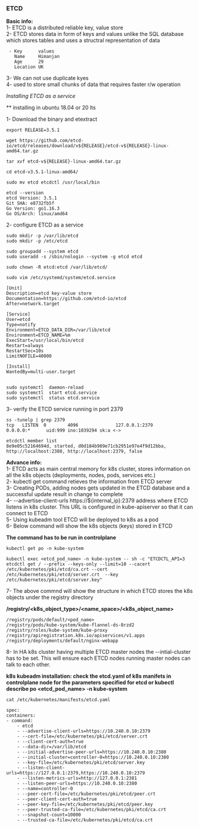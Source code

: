 ### <b>ETCD</b>

<b>Basic info:</b></br>
1- ETCD is a distributed reliable key, value store</br>
2- ETCD stores data in form of keys and values unlike the SQL database which stores tables and uses a structral representation of data</br>

     - Key      values
       Name     Himanjan
       Age      29
       Location UK
3- We can not use duplicate kyes</br>
4- used to store small chunks of data that requires faster r/w operation

<i>Installing ETCD as a service</i>

** installing in ubuntu 18.04 or 20 lts

1- Download the binary and etextract
   

    export RELEASE=3.5.1

    wget https://github.com/etcd-io/etcd/releases/download/v${RELEASE}/etcd-v${RELEASE}-linux-amd64.tar.gz

    tar xvf etcd-v${RELEASE}-linux-amd64.tar.gz

    cd etcd-v3.5.1-linux-amd64/

    sudo mv etcd etcdctl /usr/local/bin

    etcd --version
    etcd Version: 3.5.1
    Git SHA: e8732fb5f
    Go Version: go1.16.3
    Go OS/Arch: linux/amd64

2- configure ETCD as a service

    sudo mkdir -p /var/lib/etcd
    sudo mkdir -p /etc/etcd

    sudo groupadd --system etcd
    sudo useradd -s /sbin/nologin --system -g etcd etcd

    sudo chown -R etcd:etcd /var/lib/etcd/

    sudo vim /etc/systemd/system/etcd.service

    [Unit]
    Description=etcd key-value store
    Documentation=https://github.com/etcd-io/etcd
    After=network.target

    [Service]
    User=etcd
    Type=notify
    Environment=ETCD_DATA_DIR=/var/lib/etcd
    Environment=ETCD_NAME=%m
    ExecStart=/usr/local/bin/etcd
    Restart=always
    RestartSec=10s
    LimitNOFILE=40000

    [Install]
    WantedBy=multi-user.target


    sudo systemctl  daemon-reload
    sudo systemctl  start etcd.service
    sudo systemctl  status etcd.service

3- verify the ETCD service running in port 2379

    ss -tunelp | grep 2379
    tcp   LISTEN  0        4096              127.0.0.1:2379           0.0.0.0:*      uid:999 ino:1039294 sk:a <-> 

    etcdctl member list
    8e9e05c52164694d, started, d0d184b989e71cb2951e97e4f9d12bba, http://localhost:2380, http://localhost:2379, false

<b>Advance info:</b></br>
1- ETCD acts as main central memory for k8s cluster, stores information on all the k8s objects (deployments, nodes, pods, services etc.)</br> 
2- kubectl get command retieves the information from ETCD server</br>
3- Creating PODs, adding nodes gets updated in the ETCD database and a successful update result in change to complete</br> 
4- --advertise-client-urls https://${internal_ip}:2379 address where ETCD listens in k8s cluster. This URL is configured in kube-apiserver so that it can connect to ETCD</br> 
5- Using kubeadm tool ETCD will be deployed to k8s as a pod</br> 
6- Below command will show the k8s objects (keys) stored in ETCD</br> 
   
   <b>The command has to be run in controlplane</b>
        
    kubectl get po -n kube-system
    
    kubectl exec <etcd_pod_name> -n kube-system -- sh -c "ETCDCTL_API=3 etcdctl get / --prefix --keys-only --limit=10 --cacert /etc/kubernetes/pki/etcd/ca.crt --cert /etc/kubernetes/pki/etcd/server.crt  --key /etc/kubernetes/pki/etcd/server.key"

7- The above commnd will show the structure in which ETCD stores the k8s objects under the registry directory

<b>/registry/<k8s_object_type>/<name_space>/<k8s_object_name></b>

    /registry/pods/default/<pod_name>
    /registry/pods/kube-system/kube-flannel-ds-8rzd2
    /registry/roles/kube-system/kube-proxy
    /registry/apiregistration.k8s.io/apiservices/v1.apps
    /registry/deployments/default/nginx-webapp

8- In HA k8s cluster having multiple ETCD master nodes the --intial-cluster has to be set. This will ensure each ETCD nodes running master nodes can talk to each other.

<b>k8s kubeadm installation: check the etcd.yaml of k8s manifets in controlplane node for the parameters specified for etcd or kubectl describe po <etcd_pod_name> -n kube-system</b>


    cat /etc/kubernetes/manifests/etcd.yaml 

    spec:
    containers:
    - command:
        - etcd
        - --advertise-client-urls=https://10.240.0.10:2379
        - --cert-file=/etc/kubernetes/pki/etcd/server.crt
        - --client-cert-auth=true
        - --data-dir=/var/lib/etcd
        - --initial-advertise-peer-urls=https://10.240.0.10:2380
        - --initial-cluster=controller-0=https://10.240.0.10:2380
        - --key-file=/etc/kubernetes/pki/etcd/server.key
        - --listen-client-urls=https://127.0.0.1:2379,https://10.240.0.10:2379
        - --listen-metrics-urls=http://127.0.0.1:2381
        - --listen-peer-urls=https://10.240.0.10:2380
        - --name=controller-0
        - --peer-cert-file=/etc/kubernetes/pki/etcd/peer.crt
        - --peer-client-cert-auth=true
        - --peer-key-file=/etc/kubernetes/pki/etcd/peer.key
        - --peer-trusted-ca-file=/etc/kubernetes/pki/etcd/ca.crt
        - --snapshot-count=10000
        - --trusted-ca-file=/etc/kubernetes/pki/etcd/ca.crt








